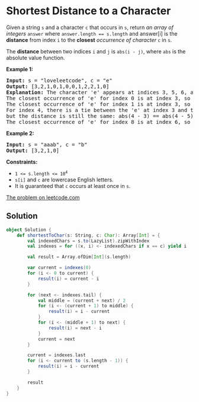 # Shortest Distance to a Character

Given a string `s` and a character `c` that occurs in `s`, return _an
array of integers_ `answer` where `answer.length == s.length` and
answer[i] is the **distance** from index `i` to the **closest**
_occurrence of character_ `c` in `s`.

The **distance** between two indices `i` and `j` is `abs(i - j)`, where
`abs` is the absolute value function.

**Example 1:**
<pre>
<b>Input:</b> s = "loveleetcode", c = "e"
<b>Output:</b> [3,2,1,0,1,0,0,1,2,2,1,0]
<b>Explanation:</b> The character 'e' appears at indices 3, 5, 6, and 11 (0-indexed).
The closest occurrence of 'e' for index 0 is at index 3, so the distance is abs(0 - 3) = 3.
The closest occurrence of 'e' for index 1 is at index 3, so the distance is abs(1 - 3) = 3.
For index 4, there is a tie between the 'e' at index 3 and the 'e' at index 5,
but the distance is still the same: abs(4 - 3) == abs(4 - 5) = 1.
The closest occurrence of 'e' for index 8 is at index 6, so the distance is abs(8 - 6) = 2.
</pre>

**Example 2:**
<pre>
<b>Input:</b> s = "aaab", c = "b"
<b>Output:</b> [3,2,1,0]
</pre>

**Constraints:**

* <code>1 <= s.length <= 10<sup>4</sup></code>
* `s[i]` and `c` are lowercase English letters.
* It is guaranteed that `c` occurs at least once in `s`.


[The problem on leetcode.com](https://leetcode.com/problems/shortest-distance-to-a-character/)

## Solution

```scala
object Solution {
    def shortestToChar(s: String, c: Char): Array[Int] = {
        val indexedChars = s.to(LazyList).zipWithIndex
        val indexes = for ((x, i) <- indexedChars if x == c) yield i

        val result = Array.ofDim[Int](s.length)

        var current = indexes(0)
        for (i <- 0 to current) {
            result(i) = current - i
        }

        for (next <- indexes.tail) {
            val middle = (current + next) / 2
            for (i <- (current + 1) to middle) {
                result(i) = i - current
            }
            for (i <- (middle + 1) to next) {
                result(i) = next - i
            }
            current = next
        }

        current = indexes.last
        for (i <- current to (s.length - 1)) {
            result(i) = i - current
        }

        result
    }
}
```
